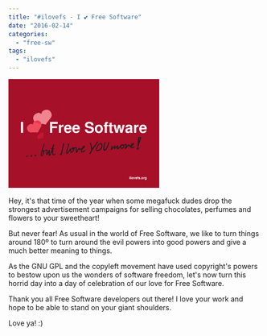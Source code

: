 ```yaml
---
title: "#ilovefs - I 💕 Free Software"
date: "2016-02-14"
categories: 
  - "free-sw"
tags: 
  - "ilovefs"
---
```


![#ilovefs](images/ilovefs.png)

Hey, it's that time of the year when some megafuck dudes drop the strongest advertisement campaigns for selling chocolates, perfumes and flowers to your sweetheart!

But never fear! As usual in the world of Free Software, we like to turn things around 180º to turn around the evil powers into good powers and give a much better meaning to things.

As the GNU GPL and the copyleft movement have used copyright's powers to bestow upon us the wonders of software freedom, let's now turn this horrid day into a day of celebration of our love for Free Software.

Thank you all Free Software developers out there! I love your work and hope to be able to stand on your giant shoulders.

Love ya! :)
